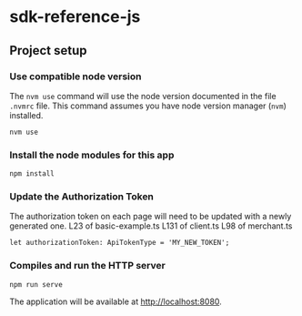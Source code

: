 # sdk-reference-js

## Project setup

### Use compatible node version

The `nvm use` command will use the node version documented in the file `.nvmrc` file.
This command assumes you have node version manager (`nvm`) installed.

```
nvm use
```

### Install the node modules for this app
```
npm install
```

### Update the Authorization Token
The authorization token on each page will need to be updated with a newly generated one.
L23 of basic-example.ts
L131 of client.ts
L98 of merchant.ts

```
let authorizationToken: ApiTokenType = 'MY_NEW_TOKEN';
```

### Compiles and run the HTTP server
```
npm run serve
```

The application will be available at [http://localhost:8080](http://localhost:8080).